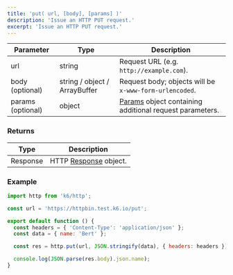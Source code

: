```yaml
---
title: 'put( url, [body], [params] )'
description: 'Issue an HTTP PUT request.'
excerpt: 'Issue an HTTP PUT request.'
---
```


| Parameter         | Type                          | Description                                                                               |
| ----------------- | ----------------------------- | ----------------------------------------------------------------------------------------- |
| url               | string                        | Request URL (e.g. `http://example.com`).                                                  |
| body (optional)   | string / object / ArrayBuffer | Request body; objects will be `x-www-form-urlencoded`.                                    |
| params (optional) | object                        | [Params](/javascript-api/k6-http/params) object containing additional request parameters. |

### Returns

| Type     | Description                                               |
| -------- | --------------------------------------------------------- |
| Response | HTTP [Response](/javascript-api/k6-http/response) object. |

### Example

<CodeGroup labels={[], lineNumbers=[true]}>

```javascript
import http from 'k6/http';

const url = 'https://httpbin.test.k6.io/put';

export default function () {
  const headers = { 'Content-Type': 'application/json' };
  const data = { name: 'Bert' };

  const res = http.put(url, JSON.stringify(data), { headers: headers });

  console.log(JSON.parse(res.body).json.name);
}
```

</CodeGroup>
